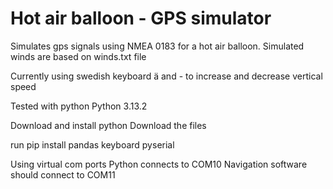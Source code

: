 # Hot air balloon - GPS simulator
Simulates gps signals using NMEA 0183 for a hot air balloon.
Simulated winds are based on winds.txt file

Currently using swedish keyboard ä and - to increase and decrease vertical speed

Tested with python Python 3.13.2

Download and install python
Download the files

run pip install pandas keyboard pyserial

Using virtual com ports
Python connects to COM10
Navigation software should connect to COM11
